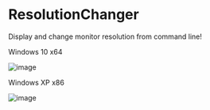 # ResolutionChanger
Display and change monitor resolution from command line!

Windows 10 x64

![image](https://github.com/user-attachments/assets/f17b0651-d9e9-45eb-98dc-c374bc564d6c)

Windows XP x86

![image](https://github.com/user-attachments/assets/d8f14b58-d767-44d7-9e1c-93c20f04bcf0)
